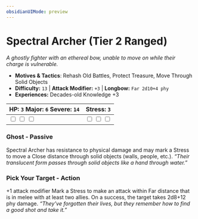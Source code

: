 ```yaml
---
obsidianUIMode: preview
---
```

# Spectral Archer (Tier 2 Ranged)

*A ghostly fighter with an ethereal bow, unable to move on while their charge is vulnerable.*

- **Motives & Tactics**: Rehash Old Battles, Protect Treasure, Move Through Solid Objects
- **Difficulty:** `13` | **Attack Modifier:** `+3` | **Longbow:** `Far 2d10+4 phy`
- **Experiences:** Decades-old Knowledge +3

| HP: `3` Major: `6` Severe: `14` | Stress: `3` |
|--|--|
|  <input type="checkbox" unchecked id="05ed92eb"> <input type="checkbox" unchecked id="c627f3c8"> <input type="checkbox" unchecked id="93738d1c"> |  <input type="checkbox" unchecked id="fbe7cdf9"> <input type="checkbox" unchecked id="e3398064"> <input type="checkbox" unchecked id="6a35268b"> |

### Ghost - Passive

Spectral Archer has resistance to physical damage and may mark a Stress to move a Close distance through solid objects (walls, people, etc.). *“Their translucent form passes through solid objects like a hand through water.”*

### Pick Your Target - Action

+1 attack modifier Mark a Stress to make an attack within Far distance that is in melee with at least two allies. On a success, the target takes 2d8+12 phy damage. *“They’ve forgotten their lives, but they remember how to find a good shot and take it.”*



